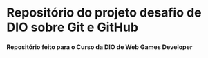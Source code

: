 # Repositório do projeto desafio de DIO sobre Git e GitHub 
#### Repositório feito para o Curso da DIO de Web Games Developer
